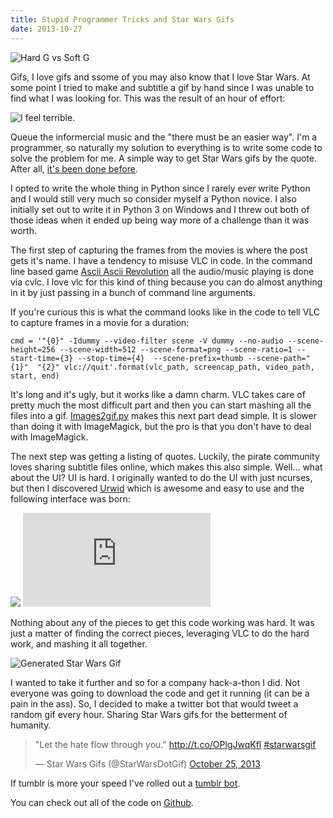 ```yaml
---
title: Stupid Programmer Tricks and Star Wars Gifs
date: 2013-10-27
---
```


![Hard G vs Soft G](https://i.imgur.com/ns3sMmh.gif)

Gifs, I love gifs and ssome of you may also know that I love Star Wars. At some point I tried to make and subtitle a gif by hand since I was unable to find what I was looking for. This was the result of an hour of effort:

![I feel terrible.](http://i.imgur.com/B7n9Vos.gif)

Queue the informercial music and the "there must be an easier way". I'm a programmer, so naturally my solution to everything is to write some code to solve the problem for me. A simple way to get Star Wars gifs by the quote. After all, [it's been done before](http://wirescenes.tumblr.com/).

I opted to write the whole thing in Python since I rarely ever write Python and I would still very much so consider myself a Python novice. I also initially set out to write it in Python 3 on Windows and I threw out both of those ideas when it ended up being way more of a challenge than it was worth.

The first step of capturing the frames from the movies is where the post gets it's name. I have a tendency to misuse VLC in code. In the command line based game [Ascii Ascii Revolution](https://github.com/LindseyB/AsciiAsciiRevolution) all the audio/music playing is done via cvlc.  I love vlc for this kind of thing because you can do almost anything in it by just passing in a bunch of command line arguments.

If you're curious this is what the command looks like in the code to tell VLC to capture frames in a movie for a duration:

```
cmd = '"{0}" -Idummy --video-filter scene -V dummy --no-audio --scene-height=256 --scene-width=512 --scene-format=png --scene-ratio=1 --start-time={3} --stop-time={4}  --scene-prefix=thumb --scene-path="{1}"  "{2}" vlc://quit'.format(vlc_path, screencap_path, video_path, start, end)
```

It's long and it's ugly, but it works like a damn charm. VLC takes care of pretty much the most difficult part and then you can start mashing all the files into a gif. [Images2gif.py](https://code.google.com/p/visvis/source/browse/images2gif.py?r=d82415598349aa47ba3d5b226124fc9b6ba72353) makes this next part dead simple. It is slower than doing it with ImageMagick, but the pro is that you don't have to deal with ImageMagick.

The next step was getting a listing of quotes. Luckily, the pirate community loves sharing subtitle files online, which makes this also simple. Well... what about the UI? UI is hard. I originally wanted to do the UI with just ncurses, but then I discovered [Urwid](http://excess.org/urwid/) which is awesome and easy to use and the following interface was born:

<div class="youtube_resize">
	<img src="/images/youtube_placeholder.png">
	<iframe class="youtube_frame" src="http://www.youtube.com/embed/n387eBqnw1o?rel=0" frameborder="0" allowfullscreen></iframe>
</div>

Nothing about any of the pieces to get this code working was hard. It was just a matter of finding the correct pieces, leveraging VLC to do the hard work, and mashing it all together.

![Generated Star Wars Gif](star_wars.gif)

I wanted to take it further and so for a company hack-a-thon I did. Not everyone was going to download the code and get it running (it can be a pain in the ass). So, I decided to make a twitter bot that would tweet a random gif every hour. Sharing Star Wars gifs for the betterment of humanity.

<blockquote class="twitter-tweet"><p>&quot;Let the hate flow through you.&quot; <a href="http://t.co/OPlgJwqKfl">http://t.co/OPlgJwqKfl</a> <a href="https://twitter.com/search?q=%23starwarsgif&amp;src=hash">#starwarsgif</a></p>&mdash; Star Wars Gifs (@StarWarsDotGif) <a href="https://twitter.com/StarWarsDotGif/statuses/393818442673168384">October 25, 2013</a></blockquote>
<script async src="//platform.twitter.com/widgets.js" charset="utf-8"></script>

If tumblr is more your speed I've rolled out a [tumblr bot](http://starwarsgifsasaservice.tumblr.com/).

You can check out all of the code on [Github](https://github.com/LindseyB/starwars-dot-gif).



